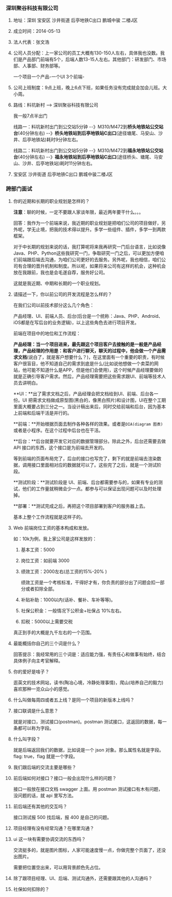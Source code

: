 ### 深圳聚谷科技有限公司

1. 地址：深圳 宝安区 沙井街道 后亭地铁C出口 鹏城中骏 二楼J区

2. 成立时间：2014-05-13

3. 法人代表：张文浩

4. 公司人员分配：上一家公司的员工大概有130-150人左右，具体我也没数。我们是产品部门前端有5个，后端人数13-15人左右。其他部门：研发部门、市场部、人事部、财务部等。

   一个项目一个产品-一个UI 3个前端-

5. 公司上班制度：9点上班，晚上6点下班，如果任务没有完成就会加会儿班。大小周。

6. 路线：料坑新村 --> 深圳聚谷科技有限公司

   我一般7点半出门

   线路一：料坑新村出门到公交站5分钟 --》M310/M472到**桥头地铁站公交站台**(40分钟左右) --》**桥头地铁站到后亭地铁站C出口**(途径塘尾、马安山、沙井、后亭地铁站)耗时9分钟左右。

   线路二：料坑新村出门到公交站5分钟 --》M310/M472到**福永地铁站公交站台**(40分钟左右) --》**福永地铁站到后亭地铁站C出口**(途径桥头、塘尾、马安山、沙井、后亭地铁站)耗时11分钟左右。

7. 宝安区 沙井街道 后亭地铁C出口 鹏城中骏二楼J区

###  

### 跨部门面试

1. 你的近期和长期的职业规划是怎样的？

   **注意**：聊的时候，一定不要跟人家谈年限，最近两年要干什么。。。

   回答：我作为一个前端来说，我近期的职业规划是把咱们公司的项目做好，另外呢，学无止境，把我的技术得以提升。多学一些组件、插件，多学一到两款框架。

   对于中长期的规划来说的话，我打算呢将来我再研究一门后台语言，比如说像Java、PHP、Python这些我研究一门，争取研究一门之后，可以更加方便咱们前端跟后端去沟通，为咱们公司更好的去服务。另外呢，我也相信，咱们公司有合理的晋升机制和制度。所以呢，如果将来公司有这样的机会，这种机会放在我跟前，我也是会毛遂自荐，服务好公司。

   这就是我近期、中期和长期的一个职业规划。

2. 请描述一下，你以前公司的开发流程是怎么样的？

   在我们公司以前技术部分这么几个角色：

   产品经理、UI、前端人员、后台(后台是一个统称：Java、PHP、Android、iOS都是在写后台的业务逻辑)，以上这些角色去进行项目开发。

   前端在项目中的地位和工作流程：

   **产品经理：**当一个项目进来，最先跟这个项目客户去接触的是一般是产品经理，产品经理的作用是：和客户进行聊天，聊天的过程中，他会做一个**产品需求文档**(说白了，就是客户想要什么？)，在这里面有一个重要的职责，有时候客户很盲目，他不知道自己的需求到底是什么(比如说他想做一个卖菜的网站，他可能不知道什么是APP，但是他们会使用)，这个时候产品经理要做的就是正确引导客户需求。然后，产品经理需要把这些需求跟UI、前端等技术人员去讲明白。

   **UI：**出了需求文档之后，产品经理会把文档给到UI、前端、后台各一份。UI 把需求文档做成原型图(黑白的，像黑白照片)和设计图，UI在整个工期里面大概要占到三分之一。当设计稿出来后，同时交给前端和后台，因为基本上前端和后端干活是并行的。

   **前端：**开始根据页面去制作各种各样的效果。或者是`DIA(diagram 图表)`或者是小程序。在这个过程中后台也在干活。

   **后台：**后台就要开发它对应的数据管理部分。除此之外，后台还需要去做 API 接口的东西，这个接口是为前端去开发的。

   

   等到前端的页面布局完了，后台的接口也写完了，剩下的就是前端去渲染数据，调用接口里面相对应的数据就可以了。这些完了之后，就是一个测试阶段。

   **测试阶段：**测试阶段是 UI、前端、后台都需要参与的，如果有专业的测试，他们的工作量就稍微会少一点。都参与可以保证出现问题可以及时处理掉。

   **部署：**测试完成之后，再把这个项目部署到客户的服务器上去。

   基本上整个工作流程就是这样子的。

3. Web 前端岗位工资的基本构成和发放。

   如：10k为例，我上家公司是这样发放的：

   1. 基本工资：5000

   2. 岗位工资：如前端 3000

   3. 绩效工资：2000左右(总工资的15%-20% )

      绩效工资是一个考核标准，干得好才有，你负责的部分出了问题会扣一部分或者扣除全部。

   4. 补贴补助：1000以内(话补、餐补、车补等等)。

   5. 社保公积金：一般情况下公积金+社保占 10%左右。

   6. 扣税：5000以上需要交税

   真正到手的大概是九千左右的一个范围。

4. 最能概括你自己的三个词是什么？

   回答提示：我经常用的三个词是：适应能力强，有责任心和做事有始终，结合具体例子向主考官解释。

5. 你的爱好是啥子？

   逛英文的技术网站，读书(陶冶心境，冷静处理事情)，爬山(培养自己的毅力)喜欢那种一览众山小的感觉。

6. 什么叫做每周四或者五上线？是同一个项目的新版本上线吗？

7. 接口联调是什么意思？

   就是对接口，测试接口(postman)。postman 测试接口，这返回的数据，每一条都可以称为字段。

8. 什么叫字段？

   就是后端返回我们的数据，比如说是一个 json 对象。那么属性名就是字段。flag: true，flag 就是一个字段。

9. 我们跟后端的交流主要是哪些？

10. 前后端如何对接口？接口一般会出现什么样的问题？

    接口一般放在接口文档 swagger 上面。用 postman 测试接口有木有问题，没问题的话，就 api 里写方法。

11. 前后端还有其他的交互吗？

    接口测试报 500 找后端，报 400 是自己的问题。

12. 项目经理有没有经常沟通？在哪里沟通？

13. ui 这一块有需要协调交流的东西吗？

    交流挺多的，就是图片图标，人家可能速度慢一点，你做完整个页面了，还没出图片。

    需要把位置空出来，可以用背景颜色先占位。

14. 除了跟项目经理、UI、后端、测试沟通外，还需要跟其他的人沟通吗？

15. 社保如何扣除的？





















































